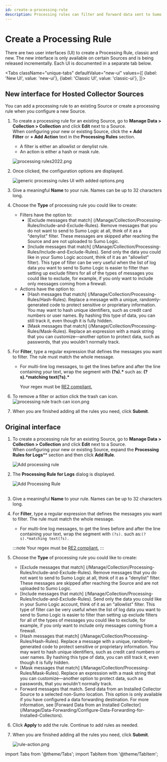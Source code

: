 ```yaml
---
id: create-a-processing-rule
description: Processing rules can filter and forward data sent to Sumo Logic.
---
```


# Create a Processing Rule

There are two user interfaces (UI) to create a Processing Rule, classic and new. The new interface is only available on certain Sources and is being released incrementally.
Each UI is documented in a separate tab below.

<Tabs
  className="unique-tabs"
  defaultValue="new-ui"
  values={[
    {label: 'New UI', value: 'new-ui'},
    {label: 'Classic UI', value: 'classic-ui'},
  ]}>

<TabItem value="new-ui">


## New interface for Hosted Collector Sources

You can add a processing rule to an existing Source or create a processing rule when you configure a new Source.

1.  To create a processing rule for an existing Source, go to **Manage Data > Collection > Collection** and click **Edit** next to a Source. When configuring your new or existing Source, click the **\+ Add Filter** or **\+ Add** **Action** text in the **Processing Rules** section. 
    
    *   A filter is either an allowlist or denylist rule.
    *   An action is either a hash or mask rule.
    
    ![processing rules2022.png](/img/processing-rules/create-a-processing-rule/processing-rules2022.png)
2.  Once clicked, the configuration options are displayed.
    
    ![generic processing rules UI with added options.png](/img/processing-rules/create-a-processing-rule/generic_processing_rules_UI_with_added_options.png)
    
3.  Give a meaningful **Name** to your rule. Names can be up to 32 characters long.
4.  Choose the **Type** of processing rule you could like to create:
    *   Filters have the option to:
        *   [Exclude messages that match] (/Manage/Collection/Processing-Rules/Include-and-Exclude-Rules). Remove messages that you do not want to send to Sumo Logic at all, think of it as a "denylist" filter. These messages are skipped after reaching the Source and are not uploaded to Sumo Logic.
        *   [Include messages that match] (/Manage/Collection/Processing-Rules/Include-and-Exclude-Rules). Send only the data you could like in your Sumo Logic account, think of it as an "allowlist" filter). This type of filter can be very useful when the list of log data you want to send to Sumo Logic is easier to filter than setting up exclude filters for all of the types of messages you could like to exclude, for example, if you only want to include only messages coming from a firewall.
    *   Actions have the option to:
        *   [Hash messages that match] (/Manage/Collection/Processing-Rules/Hash-Rules). Replace a message with a unique, randomly-generated code to protect sensitive or proprietary information. You may want to hash unique identifiers, such as credit card numbers or user names. By hashing this type of data, you can still track it, even though it is fully hidden.
        *   [Mask messages that match] (/Manage/Collection/Processing-Rules/Mask-Rules). Replace an expression with a mask string that you can customize—another option to protect data, such as passwords, that you wouldn't normally track.
5.  For **Filter**, type a regular expression that defines the messages you want to filter. The rule must match the whole message.
    *   For multi-line log messages, to get the lines before and after the line containing your text, wrap the segment with **(?s).\*** such as: **(?s).\*matching text(?s).\***
        
        Your regex must be [RE2 compliant.](https://github.com/google/re2/wiki/Syntax "https://github.com/google/re2/wiki/Syntax")
        
6.  To remove a filter or action click the trash can icon.  
    ![processing rule trach can icon.png](/img/processing-rules/create-a-processing-rule/trashcan-icon.png)
7.  When you are finished adding all the rules you need, click **Submit**.

</TabItem>
<TabItem value="classic-ui">


## Original interface

1.  To create a processing rule for an existing Source, go to **Manage Data \> Collection \> Collection** and click **Edit** next to a Source. When configuring your new or existing Source, expand the **Processing Rules for Logs**** section and then click **Add Rule**.  
      
    ![Add processing rule](/img/processing-rules/create-a-processing-rule/no-rules.png)
    
2.  The **Processing Rule for Logs** dialog is displayed.   
      
    ![Add Processing Rule](/img/processing-rules/create-a-processing-rule/redact-rules.png)  
     
3.  Give a meaningful **Name** to your rule. Names can be up to 32 characters long.
4.  For **Filter**, type a regular expression that defines the messages you want to filter. The rule must match the whole message.

    *   For multi-line log messages, to get the lines before and after the line containing your text, wrap the segment with `(?s).` such as:`(?s).*matching text(?s).`
        
    :::note
    Your regex must be [RE2 compliant.](https://github.com/google/re2/wiki/Syntax)
    :::

5.  Choose the **Type** of processing rule you could like to create:

    *   [Exclude messages that match] (/Manage/Collection/Processing-Rules/Include-and-Exclude-Rules). Remove messages that you do not want to send to Sumo Logic at all, think of it as a "denylist" filter. These messages are skipped after reaching the Source and are not uploaded to Sumo Logic.
    *   [Include messages that match] (/Manage/Collection/Processing-Rules/Include-and-Exclude-Rules). Send only the data you could like in your Sumo Logic account, think of it as an "allowlist" filter. This type of filter can be very useful when the list of log data you want to send to Sumo Logic is easier to filter than setting up exclude filters for all of the types of messages you could like to exclude, for example, if you only want to include only messages coming from a firewall.
    *   [Hash messages that match] (/Manage/Collection/Processing-Rules/Hash-Rules). Replace a message with a unique, randomly-generated code to protect sensitive or proprietary information. You may want to hash unique identifiers, such as credit card numbers or user names. By hashing this type of data, you can still track it, even though it is fully hidden.
    *   [Mask messages that match] (/Manage/Collection/Processing-Rules/Mask-Rules). Replace an expression with a mask string that you can customize—another option to protect data, such as passwords, that you wouldn't normally track.
    *   Forward messages that match. Send data from an Installed Collector Source to a selected non-Sumo location. This option is only available if you have configured a data forwarding destination. For more information, see [Forward Data from an Installed Collector] (/Manage/Data-Forwarding/Configure-Data-Forwarding-for-Installed-Collectors).

1.  Click **Apply** to add the rule. Continue to add rules as needed.

1.  When you are finished adding all the rules you need, click **Submit**.  

    ![rule-action.png](/img/processing-rules/create-a-processing-rule/save-rule.png)

</TabItem>
</Tabs>

import Tabs from '@theme/Tabs';
import TabItem from '@theme/TabItem';

